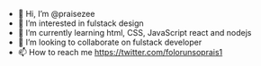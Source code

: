 - 👋 Hi, I’m @praisezee
- 👀 I’m interested in fulstack design
- 🌱 I’m currently learning html, CSS, JavaScript react and nodejs 
- 💞️ I’m looking to collaborate on fulstack developer
- 📫 How to reach me https://twitter.com/folorunsoprais1

<!---
praisezee/praisezee is a ✨ special ✨ repository because its `README.md` (this file) appears on your GitHub profile.
You can click the Preview link to take a look at your changes.
--->
